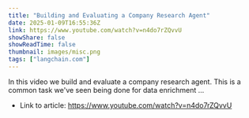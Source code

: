 ```yaml
---
title: "Building and Evaluating a Company Research Agent"
date: 2025-01-09T16:55:36Z
link: https://www.youtube.com/watch?v=n4do7rZQvvU
showShare: false
showReadTime: false
thumbnail: images/misc.png
tags: ["langchain.com"]
---
```

In this video we build and evaluate a company research agent. This is a common task we've seen being done for data enrichment ...

- Link to article: https://www.youtube.com/watch?v=n4do7rZQvvU